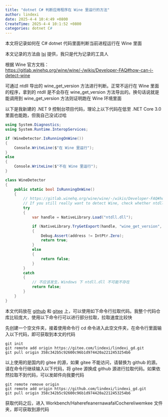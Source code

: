```yaml
---
title: "dotnet C# 判断应用程序在 Wine 里运行的方法"
author: lindexi
date: 2025-4-4 10:4:49 +0800
CreateTime: 2025-4-4 10:1:52 +0800
categories: dotnet C#
---
```


本文将记录如何在 C# dotnet 代码里面判断当前进程运行在 Wine 里面

<!--more-->


<!-- 发布 -->
<!-- 博客 -->

本文记录的方法由 [lsj](https://blog.sdlsj.net) 提供，我只是代为记录的工具人

根据 Wine 官方文档： <https://gitlab.winehq.org/wine/wine/-/wikis/Developer-FAQ#how-can-i-detect-wine>

可通过 ntdll 导出的 wine_get_version 方法进行判断。正常不运行在 Wine 里面的程序，拿到的 ntdll 是不会存在 wine_get_version 方法导出的。换句话说就是能调用到 wine_get_version 方法则证明跑在 Wine 环境里面

以下是我新建的 .NET 9 控制台项目代码，理论上以下代码在低至 .NET Core 3.0 里面也能跑，但我自己没试过哈

```csharp
using System.Diagnostics;
using System.Runtime.InteropServices;

if (WineDetector.IsRunningOnWine())
{
    Console.WriteLine($"在 Wine 里运行");
}
else
{
    Console.WriteLine($"不在 Wine 里运行");
}

class WineDetector
{
    public static bool IsRunningOnWine()
    {
        // https://gitlab.winehq.org/wine/wine/-/wikis/Developer-FAQ#how-can-i-detect-wine
        // If you still really want to detect Wine, check whether ntdll exports the function wine_get_version.
        try
        {
            var handle = NativeLibrary.Load("ntdll.dll");

            if (NativeLibrary.TryGetExport(handle, "wine_get_version", out var address))
            {
                Debug.Assert(address != IntPtr.Zero);
                return true;
            }
            else
            {
                return false;
            }
        }
        catch
        {
            // 不应该发生，Windows 下 ntdll.dll 不可能不存在
            return false;
        }
    }
}
```

本文代码放在 [github](https://github.com/lindexi/lindexi_gd/tree/358c342b5c92600c96b1d974420a2212453254b6/Workbench/HaherefeanernawafalCochereliwemkee) 和 [gitee](https://gitee.com/lindexi/lindexi_gd/blob/358c342b5c92600c96b1d974420a2212453254b6/Workbench/HaherefeanernawafalCochereliwemkee) 上，可以使用如下命令行拉取代码。我整个代码仓库比较庞大，使用以下命令行可以进行部分拉取，拉取速度比较快

先创建一个空文件夹，接着使用命令行 cd 命令进入此空文件夹，在命令行里面输入以下代码，即可获取到本文的代码

```
git init
git remote add origin https://gitee.com/lindexi/lindexi_gd.git
git pull origin 358c342b5c92600c96b1d974420a2212453254b6
```

以上使用的是国内的 gitee 的源，如果 gitee 不能访问，请替换为 github 的源。请在命令行继续输入以下代码，将 gitee 源换成 github 源进行拉取代码。如果依然拉取不到代码，可以发邮件向我要代码

```
git remote remove origin
git remote add origin https://github.com/lindexi/lindexi_gd.git
git pull origin 358c342b5c92600c96b1d974420a2212453254b6
```

获取代码之后，进入 Workbench/HaherefeanernawafalCochereliwemkee 文件夹，即可获取到源代码
